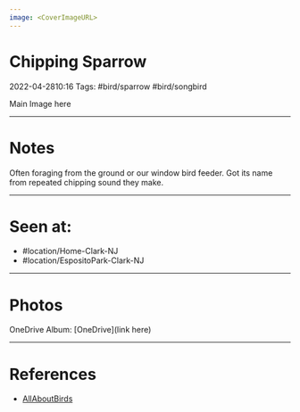 ```yaml
---
image: <CoverImageURL>
---
```


# **Chipping Sparrow**
2022-04-2810:16
Tags: #bird/sparrow #bird/songbird 


Main Image here

---------------------------------------------------------------
# **Notes**
Often foraging from the ground or our window bird feeder. Got its name from repeated chipping sound they make.

---------------------------------------------------------------
# Seen at:
-   #location/Home-Clark-NJ 
-   #location/EspositoPark-Clark-NJ 

---------------------------------------------------------------
# **Photos**
OneDrive Album: [OneDrive](link here)

---------------------------------------------------------------
# References
- [AllAboutBirds](https://www.allaboutbirds.org/guide/Chipping_Sparrow/overview)
